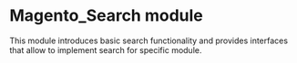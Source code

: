 # Magento_Search module

This module introduces basic search functionality and provides interfaces that allow to implement search for specific module.
